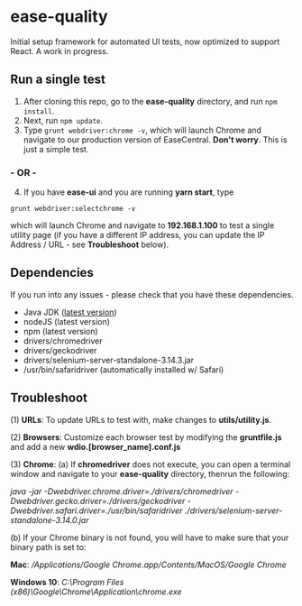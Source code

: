 # ease-quality

Initial setup framework for automated UI tests, now optimized to support React. A work in progress.

## Run a single test

1. After cloning this repo, go to the **ease-quality** directory, and run `npm install`.
2. Next, run  `npm update`.
3. Type `grunt webdriver:chrome -v`, which will launch Chrome and navigate to our production version of EaseCentral. **Don't worry**. This is just a simple test.

###  - OR - 

4. If you have **ease-ui** and you are running **yarn start**, type 

`grunt webdriver:selectchrome -v`

which will launch Chrome and navigate to  **192.168.1.100** to test a single utility page (if you have a different IP address, you can update the IP Address / URL - see **Troubleshoot** below).

## Dependencies
If you run into any issues - please check that you have these dependencies.

- Java JDK ([latest version](http://www.oracle.com/technetwork/java/javase/downloads/jdk10-downloads-4416644.html))
- nodeJS (latest version)
- npm (latest version)
- drivers/chromedriver
- drivers/geckodriver
- drivers/selenium-server-standalone-3.14.3.jar
- /usr/bin/safaridriver (automatically installed w/ Safari)

## Troubleshoot
(1) **URLs**:
To update URLs to test with, make changes to **utils/utility.js**.

(2) **Browsers**:
Customize each browser test by modifying the **gruntfile.js** and add a new **wdio.[browser_name].conf.js**

(3) **Chrome**: 
(a) If **chromedriver** does not execute, you can open a terminal window and navigate to your **ease-quality** directory, thenrun the following: 

*java -jar -Dwebdriver.chrome.driver=./drivers/chromedriver -Dwebdriver.gecko.driver=./drivers/geckodriver  -Dwebdriver.safari.driver=./usr/bin/safaridriver  ./drivers/selenium-server-standalone-3.14.0.jar*

(b) If your Chrome binary is not found, you will have to make sure that your binary path is set to:

**Mac**: */Applications/Google Chrome.app/Contents/MacOS/Google Chrome*

**Windows 10**: *C:\Program Files (x86)\Google\Chrome\Application\chrome.exe*
